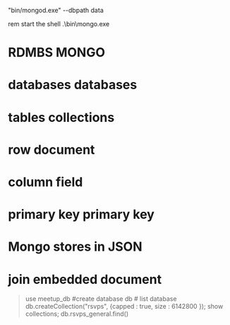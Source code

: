"bin/mongod.exe" --dbpath data

rem start the shell
.\bin\mongo.exe

# RDMBS								MONGO
# databases 						databases
# tables							collections
# row								document
# column							field
# primary key					primary key
# Mongo stores in JSON
# join 							embedded document


> use meetup_db #create database
>db # list database
> db.createCollection("rsvps", {capped : true, size : 6142800 });
> show collections; 
> db.rsvps_general.find()